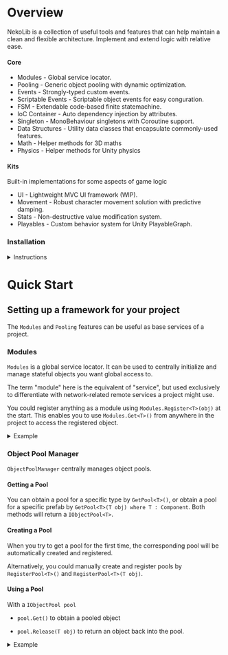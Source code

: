 # Overview

NekoLib is a collection of useful tools and features that can help maintain a clean and flexible architecture. Implement and extend logic with relative ease.

#### Core

- Modules - Global service locator.
- Pooling - Generic object pooling with dynamic optimization.
- Events - Strongly-typed custom events.
- Scriptable Events - Scriptable object events for easy conguration.
- FSM - Extendable code-based finite statemachine.
- IoC Container - Auto dependency injection by attributes.
- Singleton - MonoBehaviour singletons with Coroutine support.
- Data Structures - Utility data classes that encapsulate commonly-used features.
- Math - Helper methods for 3D maths
- Physics - Helper methods for Unity physics

#### Kits
Built-in implementations for some aspects of game logic
- UI - Lightweight MVC UI framework (WIP).
- Movement - Robust character movement solution with predictive damping.
- Stats - Non-destructive value modification system.
- Playables - Custom behavior system for Unity PlayableGraph.

### Installation

<details>
  <summary>Instructions</summary>

#### Installing via Git URL 
(soon)
#### Installing the old way
Place the source files into your project's assets folder.
</details>

# Quick Start

## Setting up a framework for your project
The `Modules` and `Pooling` features can be useful as base services of a project.

### Modules
`Modules` is a global service locator. It can be used to centrally initialize and manage stateful objects you want global access to. 

The term "module" here is the equivalent of "service", but used exclusively to differentiate with network-related remote services a project might use.

You could register anything as a module using `Modules.Register<T>(obj)` at the start. This enables you to use `Modules.Get<T>()` from anywhere in the project to access the registered object.

<details>
  <summary>Example</summary>

In the initial scene, we have a singleton MonoBehaviour `GameEngine` which will register global objects that will be used in the project.

```Csharp  
    // Main game manager singleton.
    [DefaultExecutionOrder(-1)]
    public class GameEngine : MonoBehaviour
    {
        [SerializeField] private GameObject _uiRoot;
        [SerializeField] private Rewired.InputManager _inputManagerPrefab;

        protected override void Awake()
        {
            base.Awake();

            // Register your own services below.

            // Registers an existing gameobject to give it global access.
            Modules.Register<UIRoot>(_uiRoot);

            // Registers a MonoBehaviour from a manually instantiated prefab.
            Modules.RegisterModule<Rewired.InputManager>(
                GameObject.Instantiate(_inputManagerPrefab)
                );
   
            // Registers a MonoBehaviour.
            // Automatically instantiates a new gameobject for it.
            Modules.RegisterModule<IObjectPoolManager, ObjectPoolManager>();

            // Registers self.
            Modules.Register<GameEngine>(this);
        }

    }
```
</details>

### Object Pool Manager
`ObjectPoolManager` centrally manages object pools.

#### Getting a Pool
You can obtain a pool for a specific type by `GetPool<T>()`, or obtain a pool for a specific prefab by `GetPool<T>(T obj) where T : Component`. Both methods will return a `IObjectPool<T>`. 

#### Creating a Pool
When you try to get a pool for the first time, the corresponding pool will be automatically created and registered. 

Alternatively, you could manually create and register pools by `RegisterPool<T>()` and `RegisterPool<T>(T obj)`.

#### Using a Pool
With a `IObjectPool pool`

- `pool.Get()` to obtain a pooled object

- `pool.Release(T obj)` to return an object back into the pool.

<details>
  <summary>Example</summary>

A global object pool manager has already been created by `Modules.RegisterModule<IObjectPoolManager, ObjectPoolManager>()`.

Here, `BulletFactory` class uses an object pool manager to create pooled bullet instances from a prefab.

`Bullet` is a MonoBehaviour component attached to the root gameobject of a bullet prefab.

```Csharp
    public static class BulletFactory
    {
        ObjectPoolManager PoolManager => Modules.GetModule<IObjectPoolManager>();

        public static Bullet Instantiate(Bullet prefab, BulletConfig cfg,
        Vector3 origin, Vector3 direction, LayerMask layerMask = default)
        {
            IObjectPool<Bullet> pool = PoolManager.GetPool(prefab);
            Bullet bullet = pool.Get();
            bullet.Init(cfg, origin, direction, layerMask, pool);
            return bullet;
        }
    }
```
</details>